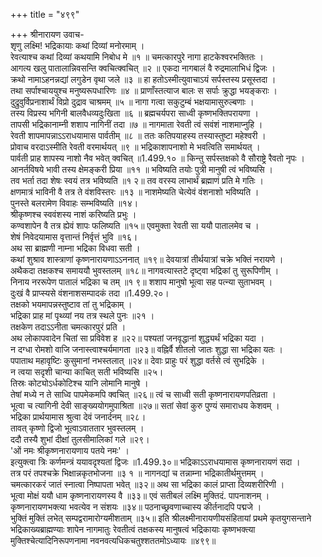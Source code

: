 +++
title = "४९९"

+++
श्रीनारायण उवाच-  
शृणु लक्ष्मि! भद्रिकायाः कथां दिव्यां मनोरमाम् ।  
रेवत्याश्च कथां दिव्यां कथयामि निबोध मे ॥१ ॥
चमत्कारपुरे नागा हाटकेश्वरभक्तितः ।  
आगत्य खलु पातालान्निवसन्ति क्वचित्क्वचित् ॥२ ॥
एकदा नागबालं वै रुद्रमालाभिधं द्विजः ।  
क्रथो नामाऽहनन्नद्यां लगुडेन वृथा जले ॥३ ॥
हा हतोऽस्मीत्युवाचाऽयं सर्पस्तस्य प्रसूस्तदा ।  
तथा सर्पाश्चाययुश्च मनुष्यरूपधारिणः ॥४ ॥
प्राणाँस्तत्याज बालः स सर्पाः क्रुद्धा भयङ्कराः ।  
दुद्रुवुर्विप्रनाशार्थं विप्रो दुद्राव चाश्रमम् ॥५ ॥
नागा गत्वा सकुटुम्बं भक्षयामासुरुल्बणाः ।  
तस्य विप्रस्य भगिनी बालवैधव्यदुःखिता ॥६ ॥
ब्रह्मचर्यपरा साध्वी कृष्णभक्तिपरायणा ।  
तापसी भद्रिकानाम्नी शशाप नागिनीं तदा ॥७ ॥
नागमाता रेवती त्वं सवंशं नाशमाप्नुहि ।  
रेवती शापमापन्नाऽऽराधयामास पार्वतीम् ॥८ ॥
ततः कतिपयाहस्य तस्यास्तुष्टा महेश्वरी ।  
प्रोवाच वरदाऽस्मीति रेवती वरमार्थयत् ॥९ ॥
भद्रिकाशापनाशो मे भवत्विति समार्थयत् ।  
पार्वती प्राह शापस्य नाशो नैव भवेत् क्वचित् ॥1.499.१० ॥
किन्तु सर्पस्तक्षको वै सौराष्ट्रे रैवतो नृपः ।  
आनर्तविषये भावी तस्य क्षेमङ्करी प्रिया ॥११ ॥
भविष्यति तयोः पुत्री मानुषी त्वं भविष्यसि ।  
तव भर्ता तदा शेषः स्वयं तत्र भविष्यति ॥१ २॥
तव वरस्य लाभार्थं ब्रह्माणं प्रति मे गतिः ।  
क्षणमात्रं भाविनी वै तत्र ते वंशविस्तरः ॥१३ ॥
नाशमेष्यति चेत्येवं वंशनाशो भविष्यति ।  
पुनस्ते बलरामेण विवाहः सम्भविष्यति ॥१४।  
श्रीकृष्णश्च स्ववंशस्य नाशं करिष्यति प्रभुः ।  
कण्वशापेन वै तत्र ह्येवं शापः फलिष्यति ॥१५॥
एवमुक्ता रेवती सा ययौ पातालमेव च ।  
शेषं निवेदयामास वृत्तान्तं निर्वृत्तं भुवि ॥१६।  
अथ सा ब्राह्मणी नाम्ना भद्रिका विधवा सती ।  
कथां शुश्राव शास्त्राणां कृष्णनारायणाऽऽननात् ॥१९॥
देवयात्रां तीर्थयात्रां चक्रे भक्तिं नरायणे ।  
अथैकदा तक्षकश्च समाययौ भुवस्तलम् ॥१८॥
नागवत्यास्तटे दृष्ट्वा भद्रिकां तु सुरूपिणीम् ।  
निनाय नररूपेण पातालं भद्रिका च तम् ॥१ ९॥
शशाप मानुषो भूत्वा सह पत्न्या सुताभवम् ।  
दुःखं वै प्राप्स्यसे वंशनाशसम्पादकं तदा ॥1.499.२०।  
तक्षको भयमापन्नस्तुष्टाव तां तु भद्रिकाम् ।  
भद्रिका प्राह मां पृथ्व्यां नय तत्र स्थले पुनः ॥२१ ।  
तक्षकेण तदाऽऽनीता चमत्कारपुरं प्रति ।  
अथ लोकापवादेन चितां सा प्रविवेश ह ॥२२॥
पश्यतां जनवृद्धानां शुद्ध्यर्थं भद्रिका यदा ।  
न दग्धा रोमशो वाजि जनास्त्वाश्चर्यमागता ॥२३॥
वह्निर्वै शीतलो जातः शुद्धा सा भद्रिका यतः ।  
पपाताथ महावृष्टिः कुसुमानां नभस्तलात् ॥२४॥
देवाः प्राहुः परं शुद्धा वर्तसे त्वं सुभद्रिके ।  
न त्वया सदृशी चान्या काचित् सती भविष्यसि ॥२५।  
तिस्रः कोट्योऽर्धकोटिश्च यानि लोमानि मानुषे ।  
तेषां मध्ये न ते साध्वि पापमेकमपि क्वचित् ॥२६॥
त्वं च साध्वी सती कृष्णनारायणपतिव्रता ।  
भूत्वा च त्यागिनी देवी साङ्ख्ययोगमुपाश्रिता ॥२७॥
सतां सेवां कुरु पुण्यं समाराधय केशवम् ।  
भद्रिका प्रार्थयामास श्रुत्वा देवं जनार्दनम् ॥२८।  
तावत् कृष्णो द्विजो भूत्वाऽवाततार भुवस्तलम् ।  
ददौ तस्यै शुभां दीक्षां तुलसीमालिकां गले ॥२९।  
'ओं नमः श्रीकृष्णनारायणाय पतये नमः' ।  
इत्युक्त्वा त्रिः कर्णमन्त्रं ययावदृश्यतां द्विजः ॥1.499.३०॥
भद्रिकाऽऽराधयामास कृष्णनारायणं सदा ।  
तत्र परं तपश्चक्रे भिक्षान्नकृतभोजना ॥३ १ ॥
नागनद्यां च तन्नाम्ना भद्रिकातीर्थमुत्तमम् ।  
चमत्कारकरं जातं स्नात्वा निष्पापता भवेत् ॥३२॥
अथ सा भद्रिका कालं प्राप्ता दिव्यशरीरिणी ।  
भूत्वा मोक्षं ययौ धाम कृष्णनारायणस्य वै ॥३३॥
एवं सतीबलं लक्ष्मि मुक्तिदं. पापनाशनम् ।  
कृष्णनारायणभक्त्या भवत्येव न संशयः ॥३४॥
पठनाच्छ्रवणाच्चास्य कीर्तनादपि पद्मजे ।  
भुक्तिं मुक्तिं लभेत् सम्पद्वरामारोग्यमीशताम् ॥३५॥
इति श्रीलक्ष्मीनारायणीयसंहितायां प्रथमे कृतयुगसन्ताने भद्रिकाख्यब्राह्मण्याः शापेन नागमातुः रेवतीत्वं तक्षकस्य मानुषत्वं भद्रिकायाः कृष्णभक्त्या मुक्तिश्चेत्यादिनिरूपणनामा नवनवत्यधिकचतुश्शततमोऽध्यायः ॥४९९॥
    
